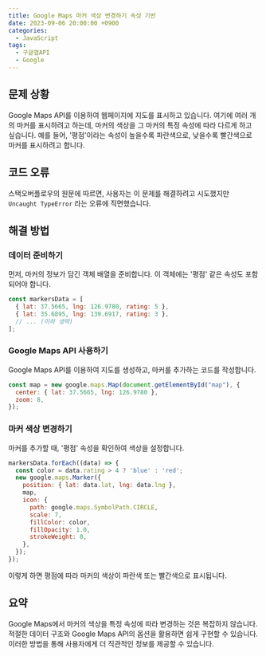 ```yaml
---
title: Google Maps 마커 색상 변경하기 속성 기반
date: 2023-09-06 20:00:00 +0900
categories:
  - JavaScript
tags:
  - 구글맵API
  - Google
---
```


## 문제 상황

Google Maps API를 이용하여 웹페이지에 지도를 표시하고 있습니다. 여기에 여러 개의 마커를 표시하려고 하는데, 마커의 색상을 그 마커의 특정 속성에 따라 다르게 하고 싶습니다. 예를 들어, '평점'이라는 속성이 높을수록 파란색으로, 낮을수록 빨간색으로 마커를 표시하려고 합니다.

## 코드 오류

스택오버플로우의 원문에 따르면, 사용자는 이 문제를 해결하려고 시도했지만 `Uncaught TypeError` 라는 오류에 직면했습니다.

## 해결 방법

### 데이터 준비하기

먼저, 마커의 정보가 담긴 객체 배열을 준비합니다. 이 객체에는 '평점' 같은 속성도 포함되어야 합니다.

```javascript
const markersData = [
  { lat: 37.5665, lng: 126.9780, rating: 5 },
  { lat: 35.6895, lng: 139.6917, rating: 3 },
  // ... (이하 생략)
];
```

### Google Maps API 사용하기

Google Maps API를 이용하여 지도를 생성하고, 마커를 추가하는 코드를 작성합니다.

```javascript
const map = new google.maps.Map(document.getElementById("map"), {
  center: { lat: 37.5665, lng: 126.9780 },
  zoom: 8,
});
```

### 마커 색상 변경하기

마커를 추가할 때, '평점' 속성을 확인하여 색상을 설정합니다.

```javascript
markersData.forEach((data) => {
  const color = data.rating > 4 ? 'blue' : 'red';
  new google.maps.Marker({
    position: { lat: data.lat, lng: data.lng },
    map,
    icon: {
      path: google.maps.SymbolPath.CIRCLE,
      scale: 7,
      fillColor: color,
      fillOpacity: 1.0,
      strokeWeight: 0,
    },
  });
});
```

이렇게 하면 평점에 따라 마커의 색상이 파란색 또는 빨간색으로 표시됩니다.

## 요약

Google Maps에서 마커의 색상을 특정 속성에 따라 변경하는 것은 복잡하지 않습니다. 적절한 데이터 구조와 Google Maps API의 옵션을 활용하면 쉽게 구현할 수 있습니다. 이러한 방법을 통해 사용자에게 더 직관적인 정보를 제공할 수 있습니다.